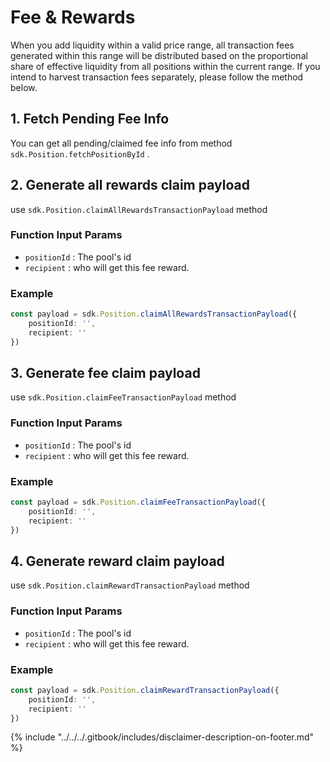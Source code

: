 # Fee & Rewards

When you add liquidity within a valid price range, all transaction fees generated within this range will be distributed based on the proportional share of effective liquidity from all positions within the current range. If you intend to harvest transaction fees separately, please follow the method below.

## 1. Fetch Pending Fee Info

You can get all pending/claimed fee info from method `sdk.Position.fetchPositionById` .



## 2. Generate all rewards claim payload

use `sdk.Position.claimAllRewardsTransactionPayload` method

### Function Input Params

* `positionId` : The pool's id
* `recipient` : who will get this fee reward.

### Example

```typescript
const payload = sdk.Position.claimAllRewardsTransactionPayload({
    positionId: '',
    recipient: ''
})
```



## 3. Generate fee claim payload

use `sdk.Position.claimFeeTransactionPayload` method

### Function Input Params

* `positionId` : The pool's id
* `recipient` : who will get this fee reward.

### Example

```typescript
const payload = sdk.Position.claimFeeTransactionPayload({
    positionId: '',
    recipient: ''
})
```



## 4. Generate reward claim payload

use `sdk.Position.claimRewardTransactionPayload` method

### Function Input Params

* `positionId` : The pool's id
* `recipient` : who will get this fee reward.

### Example

```typescript
const payload = sdk.Position.claimRewardTransactionPayload({
    positionId: '',
    recipient: ''
})
```





{% include "../../../.gitbook/includes/disclaimer-description-on-footer.md" %}
